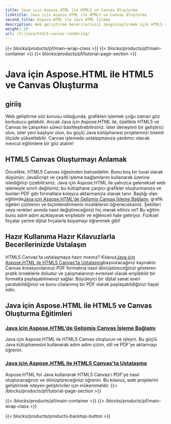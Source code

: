 ```yaml
---
title: Java için Aspose.HTML ile HTML5 ve Canvas Oluşturma
linktitle: Java için Aspose.HTML ile HTML5 ve Canvas Oluşturma
second_title: Aspose.HTML ile Java HTML İşleme
description: Web geliştirme becerilerinizi zenginleştirmek için HTML5 ve Canvas işlemeyi kapsayan Aspose.HTML for Java ile ilgili kapsamlı eğitimleri keşfedin.
weight: 20
url: /tr/java/html5-canvas-rendering/
---
```


{{< blocks/products/pf/main-wrap-class >}}
{{< blocks/products/pf/main-container >}}
{{< blocks/products/pf/tutorial-page-section >}}

# Java için Aspose.HTML ile HTML5 ve Canvas Oluşturma

## giriiş

Web geliştirme söz konusu olduğunda, grafikleri işlemek çoğu zaman göz korkutucu gelebilir. Ancak Java için Aspose.HTML ile, özellikle HTML5 ve Canvas ile çalışırken süreci basitleştirebilirsiniz. İster deneyimli bir geliştirici olun, ister yeni başlıyor olun, bu güçlü Java kütüphanesi projelerinizi önemli ölçüde yükseltebilir. Canvas işlemede ustalaşmanıza yardımcı olacak mevcut eğitimlere bir göz atalım!

## HTML5 Canvas Oluşturmayı Anlamak

Öncelikle, HTML5 Canvas öğesinden bahsedelim. Bunu boş bir tuval olarak düşünün; JavaScript ve çeşitli işleme bağlamlarını kullanarak üzerine istediğinizi çizebilirsiniz. Java için Aspose.HTML ile yalnızca geleneksel web işlemeyle sınırlı değilsiniz; bu kütüphane çarpıcı grafikler oluşturmanıza ve bunları PDF gibi formatlara kolayca aktarmanıza olanak tanır. Başlığı olan eğitimde[Java için Aspose.HTML'de Gelişmiş Canvas İşleme Bağlamı](./advanced-canvas-rendering-context/), grafik öğeleri çizmenin ve biçimlendirmenin inceliklerini öğreneceksiniz. Şekilleri veya renkleri anında nasıl değiştireceğinizi hiç merak ettiniz mi? Bu eğitim bunu adım adım açıklayarak erişilebilir ve eğlenceli hale getiriyor. Fiziksel fırçalar yerine dijital fırçalarla boyamayı öğrenmek gibi!

## Hazır Kullanıma Hazır Kılavuzlarla Becerilerinizde Ustalaşın

 HTML5 Canvas'ta ustalaşmaya hazır mısınız? Kılavuz[Java için Aspose.HTML ile HTML5 Canvas'ta Ustalaşma](./html5-canvas/)başvuracağınız kaynaktır. Canvas kreasyonlarınızı PDF formatına nasıl dönüştüreceğinizi gösteren pratik örneklerle doludur ve çalışmalarınızı evrensel olarak erişilebilir bir formatta paylaşabilmenizi sağlar. Büyüleyici bir dijital sanat eseri yaratabildiğinizi ve bunu cilalanmış bir PDF olarak paylaşabildiğinizi hayal edin.

## Java için Aspose.HTML ile HTML5 ve Canvas Oluşturma Eğitimleri
### [Java için Aspose.HTML'de Gelişmiş Canvas İşleme Bağlamı](./advanced-canvas-rendering-context/)
Java için Aspose.HTML ile HTML5 Canvas oluşturun ve işleyin. Bu güçlü Java kütüphanesini kullanarak adım adım çizim, stil ve PDF'ye aktarmayı öğrenin.
### [Java için Aspose.HTML ile HTML5 Canvas'ta Ustalaşma](./html5-canvas/)
Aspose.HTML for Java kullanarak HTML5 Canvas'ı PDF'ye nasıl oluşturacağınızı ve dönüştüreceğinizi öğrenin. Bu kılavuz, web projelerini geliştirmek isteyen geliştiriciler için mükemmeldir.
{{< /blocks/products/pf/tutorial-page-section >}}

{{< /blocks/products/pf/main-container >}}
{{< /blocks/products/pf/main-wrap-class >}}

{{< blocks/products/products-backtop-button >}}
